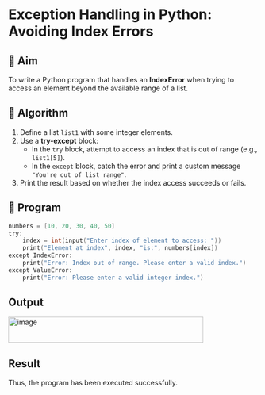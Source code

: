 # Exception Handling in Python: Avoiding Index Errors

## 🎯 Aim
To write a Python program that handles an **IndexError** when trying to access an element beyond the available range of a list.

## 🧠 Algorithm
1. Define a list `list1` with some integer elements.
2. Use a **try-except** block:
   - In the `try` block, attempt to access an index that is out of range (e.g., `list1[5]`).
   - In the `except` block, catch the error and print a custom message `"You're out of list range"`.
3. Print the result based on whether the index access succeeds or fails.

## 🧾 Program
```c
numbers = [10, 20, 30, 40, 50]
try:
    index = int(input("Enter index of element to access: "))
    print("Element at index", index, "is:", numbers[index])
except IndexError:
    print("Error: Index out of range. Please enter a valid index.")
except ValueError:
    print("Error: Please enter a valid integer index.")

```

## Output
<img width="393" height="52" alt="image" src="https://github.com/user-attachments/assets/84b073b6-979a-4264-bbda-905adaff85a7" />

## Result
Thus, the program has been executed successfully.

